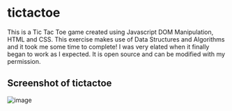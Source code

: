 # tictactoe

This is a Tic Tac Toe game created using Javascript DOM Manipulation, HTML and CSS. 
This exercise makes use of Data Structures and Algorithms and it took me some time to complete! I was very elated when it finally began to work as I expected.
It is open source and can be modified with my permission.

## Screenshot of tictactoe
![image](https://user-images.githubusercontent.com/66215320/195366779-012c8fa4-c8f8-4374-8f6e-900ceff083df.png)
